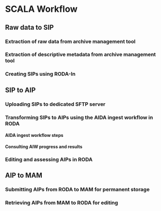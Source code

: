 # SCALA Workflow

## Raw data to SIP

### Extraction of raw data from archive management tool

### Extraction of descriptive metadata from archive management tool

### Creating SIPs using RODA-In

## SIP to AIP

### Uploading SIPs to dedicated SFTP server

### Transforming SIPs to AIPs using the AIDA ingest workflow in RODA

#### AIDA ingest workflow steps

#### Consulting AIW progress and results

### Editing and assessing AIPs in RODA

## AIP to MAM

### Submitting AIPs from RODA to MAM for permanent storage

### Retrieving AIPs from MAM to RODA for editing
